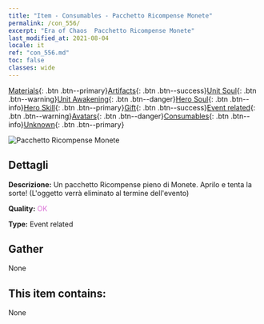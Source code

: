 ```yaml
---
title: "Item - Consumables - Pacchetto Ricompense Monete"
permalink: /con_556/
excerpt: "Era of Chaos  Pacchetto Ricompense Monete"
last_modified_at: 2021-08-04
locale: it
ref: "con_556.md"
toc: false
classes: wide
---
```

 [Materials](/ItemsIT/){: .btn .btn--primary}[Artifacts](/ItemsIT/Artifacts/){: .btn .btn--success}[Unit Soul](/ItemsIT/UnitSoul/){: .btn .btn--warning}[Unit Awakening](/ItemsIT/UnitAwakening/){: .btn .btn--danger}[Hero Soul](/ItemsIT/HeroSoul/){: .btn .btn--info}[Hero Skill](/ItemsIT/HeroSkill/){: .btn .btn--primary}[Gift](/ItemsIT/Gift/){: .btn .btn--success}[Event related](/ItemsIT/Events/){: .btn .btn--warning}[Avatars](/ItemsIT/Avatars/){: .btn .btn--danger}[Consumables](/ItemsIT/Consumables/){: .btn .btn--info}[Unknown](/ItemsIT/Unknown/){: .btn .btn--primary}

 ![Pacchetto Ricompense Monete](/images/t/i_10042_redpacket.png)

## Dettagli
 **Descrizione:** Un pacchetto Ricompense pieno di Monete. Aprilo e tenta la sorte! (L'oggetto verrà eliminato al termine dell'evento)

 **Quality:** <span style="color: #DA70D6">OK</span>

 **Type:** Event related

## Gather

  None

## This item contains:

  None

